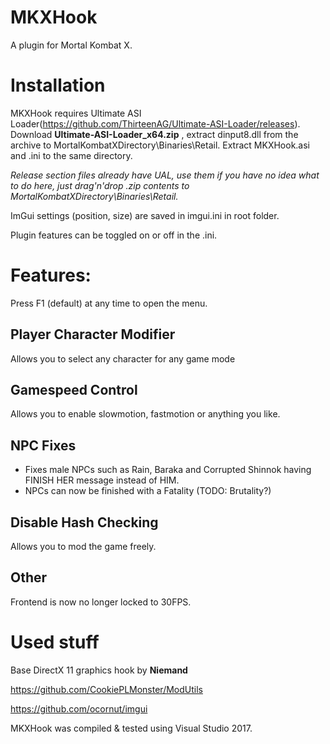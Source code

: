 # MKXHook
A plugin for Mortal Kombat X.


# Installation
MKXHook requires Ultimate ASI Loader(https://github.com/ThirteenAG/Ultimate-ASI-Loader/releases). Download **Ultimate-ASI-Loader_x64.zip**
, extract dinput8.dll from the archive to MortalKombatXDirectory\Binaries\Retail. Extract MKXHook.asi and .ini to the same directory.

*Release section files already have UAL, use them if you have no idea what to do here, just drag'n'drop .zip contents to MortalKombatXDirectory\Binaries\Retail.*

ImGui settings (position, size) are saved in imgui.ini in root folder.

Plugin features can be toggled on or off in the .ini.

# Features:

Press F1 (default) at any time to open the menu.

## Player Character Modifier
Allows you to select any character for any game mode

## Gamespeed Control
Allows you to enable slowmotion, fastmotion or anything you like.

## NPC Fixes
- Fixes male NPCs such as Rain, Baraka and Corrupted Shinnok having FINISH HER message instead of HIM.
- NPCs can now be finished with a Fatality (TODO: Brutality?)

## Disable Hash Checking
Allows you to mod the game freely.

## Other
Frontend is now no longer locked to 30FPS.


# Used stuff
Base DirectX 11 graphics hook by **Niemand**

https://github.com/CookiePLMonster/ModUtils

https://github.com/ocornut/imgui


MKXHook was compiled & tested using Visual Studio 2017.

 
